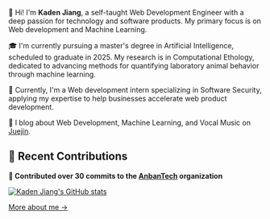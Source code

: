 👋 Hi! I'm **Kaden Jiang**, a self-taught Web Development Engineer with a deep passion for technology and software products. My primary focus is on Web development and Machine Learning.

🎓 I'm currently pursuing a master's degree in Artificial Intelligence, scheduled to graduate in 2025. My research is in Computational Ethology, dedicated to advancing methods for quantifying laboratory animal behavior through machine learning.

🔭 Currently, I'm a Web development intern specializing in Software Security, applying my expertise to help businesses accelerate web product development.

📝 I blog about Web Development, Machine Learning, and Vocal Music on [Juejin](https://juejin.cn/user/1607899683498665).

## 🚀 Recent Contributions

**🔧 Contributed over 30 commits to the [AnbanTech](https://github.com/anbantech) organization**

[![Kaden Jiang's GitHub stats](https://github-readme-stats.vercel.app/api?username=kadenjiangse&count_private=true)](https://github.com/kadenjiangse/github-readme-stats)

[More about me &rarr;](https://github.com/kadenjiangse)
